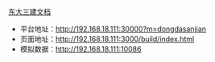 [东大三建文档](https://github.com/duan602728596/document/tree/master/dongdasanjian)
* 平台地址：http://192.168.18.111:30000?m=dongdasanjian
* 页面地址：http://192.168.18.111:3000/build/index.html
* 模拟数据：http://192.168.18.111:10086